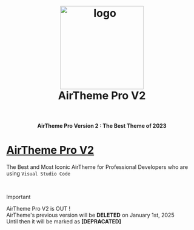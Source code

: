 <h1 align="center">
  <br>
    <img src="https://i.ibb.co/2Wpr9XQ/Icon.png" href="https://marketplace.visualstudio.com/items?itemName=MohamedAfraz.air-theme-pro-v2" alt="logo" width="220">
  <br>
  AirTheme Pro V2
  <br>
  <br>
</h1>

<h4 align="center">AirTheme Pro Version 2 : The Best Theme of 2023 </></h4>

# [AirTheme Pro V2](https://marketplace.visualstudio.com/items?itemName=MohamedAfraz.air-theme-pro-v2)

The Best and Most Iconic AirTheme for Professional Developers who are using `Visual Studio Code`

<br>

 > [!IMPORTANT]
 > AirTheme Pro V2 is OUT !<br> AirTheme's previous version will be **DELETED** on January 1st, 2025</br> Until then it will be marked as **[DEPRACATED]** 
